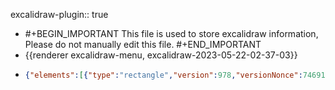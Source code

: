 excalidraw-plugin:: true

- #+BEGIN_IMPORTANT
  This file is used to store excalidraw information, Please do not manually edit this file.
  #+END_IMPORTANT
- {{renderer excalidraw-menu, excalidraw-2023-05-22-02-37-03}}
- ```json
  {"elements":[{"type":"rectangle","version":978,"versionNonce":74691995,"isDeleted":false,"id":"DHrfFlkPXssHsH6dBEtJw","fillStyle":"solid","strokeWidth":1,"strokeStyle":"solid","roughness":2,"opacity":100,"angle":0,"x":381.88421630859375,"y":324.82994079589844,"strokeColor":"#000000","backgroundColor":"#12b886","width":513,"height":144,"seed":1419022971,"groupIds":[],"roundness":{"type":3},"boundElements":[{"id":"YB0_wIU_ZUfj7TA5z7Qru","type":"arrow"},{"type":"text","id":"hyJvcsmqev8qld46uLINe"},{"id":"Lgv5brZI2xhQr_ErHDDUV","type":"arrow"}],"updated":1684694701572,"link":null,"locked":false},{"type":"text","version":560,"versionNonce":1979729301,"isDeleted":false,"id":"hyJvcsmqev8qld46uLINe","fillStyle":"solid","strokeWidth":1,"strokeStyle":"solid","roughness":2,"opacity":100,"angle":0,"x":471.09214782714844,"y":374.32994079589844,"strokeColor":"#000000","backgroundColor":"#12b886","width":334.5841369628906,"height":45,"seed":840050741,"groupIds":[],"roundness":null,"boundElements":[],"updated":1684694701572,"link":null,"locked":false,"fontSize":36,"fontFamily":1,"text":"Bean Instantiated","textAlign":"center","verticalAlign":"middle","containerId":"DHrfFlkPXssHsH6dBEtJw","originalText":"Bean Instantiated","lineHeight":1.25,"baseline":31},{"type":"rectangle","version":793,"versionNonce":490752571,"isDeleted":false,"id":"3GZ26zbjNyhX4ILBuAN7n","fillStyle":"solid","strokeWidth":1,"strokeStyle":"solid","roughness":2,"opacity":100,"angle":0,"x":367.541015625,"y":544.7902374267578,"strokeColor":"#000000","backgroundColor":"#12b886","width":512,"height":149,"seed":1972959355,"groupIds":[],"roundness":{"type":3},"boundElements":[{"id":"YB0_wIU_ZUfj7TA5z7Qru","type":"arrow"},{"type":"text","id":"H5Gcaz4uQQ-URuGcalIcR"},{"id":"Lgv5brZI2xhQr_ErHDDUV","type":"arrow"},{"id":"NrGiAcf0J0MwEGW_O0A3H","type":"arrow"}],"updated":1684694701572,"link":null,"locked":false},{"type":"text","version":490,"versionNonce":225233653,"isDeleted":false,"id":"H5Gcaz4uQQ-URuGcalIcR","fillStyle":"solid","strokeWidth":1,"strokeStyle":"solid","roughness":2,"opacity":100,"angle":0,"x":429.1769561767578,"y":596.7902374267578,"strokeColor":"#000000","backgroundColor":"#12b886","width":388.7281188964844,"height":45,"seed":116203701,"groupIds":[],"roundness":null,"boundElements":[],"updated":1684694701572,"link":null,"locked":false,"fontSize":36,"fontFamily":1,"text":"Dependencies Injected","textAlign":"center","verticalAlign":"middle","containerId":"3GZ26zbjNyhX4ILBuAN7n","originalText":"Dependencies Injected","lineHeight":1.25,"baseline":31},{"type":"rectangle","version":1006,"versionNonce":1691437787,"isDeleted":false,"id":"ALK3zchbMo6IXBBxWKrOu","fillStyle":"solid","strokeWidth":1,"strokeStyle":"solid","roughness":2,"opacity":100,"angle":0,"x":367.65167236328125,"y":776.9219512939453,"strokeColor":"#000000","backgroundColor":"#12b886","width":520,"height":149,"seed":1909637915,"groupIds":[],"roundness":{"type":3},"boundElements":[{"id":"YB0_wIU_ZUfj7TA5z7Qru","type":"arrow"},{"type":"text","id":"Z8QDfX8FgTGYCkqML0ALx"},{"id":"NrGiAcf0J0MwEGW_O0A3H","type":"arrow"},{"id":"CNtgXPF5Sdyqo43KrIswl","type":"arrow"}],"updated":1684694701572,"link":null,"locked":false},{"type":"text","version":678,"versionNonce":65119317,"isDeleted":false,"id":"Z8QDfX8FgTGYCkqML0ALx","fillStyle":"solid","strokeWidth":1,"strokeStyle":"solid","roughness":2,"opacity":100,"angle":0,"x":400.2035827636719,"y":828.9219512939453,"strokeColor":"#000000","backgroundColor":"#12b886","width":454.89617919921875,"height":45,"seed":1543688213,"groupIds":[],"roundness":null,"boundElements":[],"updated":1684694701572,"link":null,"locked":false,"fontSize":36,"fontFamily":1,"text":"Internal Spring Processing","textAlign":"center","verticalAlign":"middle","containerId":"ALK3zchbMo6IXBBxWKrOu","originalText":"Internal Spring Processing","lineHeight":1.25,"baseline":31},{"type":"rectangle","version":1721,"versionNonce":1605973883,"isDeleted":false,"id":"VcNfydEHXPNdwzXJa74px","fillStyle":"solid","strokeWidth":1,"strokeStyle":"solid","roughness":2,"opacity":100,"angle":0,"x":350.2655029296875,"y":993.0788116455078,"strokeColor":"#000000","backgroundColor":"#fd7e14","width":520,"height":149,"seed":605375483,"groupIds":[],"roundness":{"type":3},"boundElements":[{"id":"YB0_wIU_ZUfj7TA5z7Qru","type":"arrow"},{"type":"text","id":"WTAyf2iUgib2zz8S-9oWN"},{"id":"CNtgXPF5Sdyqo43KrIswl","type":"arrow"},{"id":"VtbWmClsgvW11QpknwZT0","type":"arrow"}],"updated":1684694701572,"link":null,"locked":false},{"type":"text","version":1407,"versionNonce":2100580789,"isDeleted":false,"id":"WTAyf2iUgib2zz8S-9oWN","fillStyle":"solid","strokeWidth":1,"strokeStyle":"solid","roughness":2,"opacity":100,"angle":0,"x":433.9014434814453,"y":1045.0788116455078,"strokeColor":"#000000","backgroundColor":"#12b886","width":352.7281188964844,"height":45,"seed":1269941557,"groupIds":[],"roundness":null,"boundElements":[],"updated":1684694701572,"link":null,"locked":false,"fontSize":36,"fontFamily":1,"text":"Custom Init Method","textAlign":"center","verticalAlign":"middle","containerId":"VcNfydEHXPNdwzXJa74px","originalText":"Custom Init Method","lineHeight":1.25,"baseline":31},{"type":"rectangle","version":1795,"versionNonce":189310485,"isDeleted":false,"id":"BqksPJJaEirbJTdEhd2FX","fillStyle":"solid","strokeWidth":1,"strokeStyle":"solid","roughness":2,"opacity":100,"angle":0,"x":1624.5383672562589,"y":542.0415689919367,"strokeColor":"#000000","backgroundColor":"#fd7e14","width":520,"height":149,"seed":1655471291,"groupIds":[],"roundness":{"type":3},"boundElements":[{"id":"YB0_wIU_ZUfj7TA5z7Qru","type":"arrow"},{"type":"text","id":"2apQrByhoq7-4_eJrgZsr"},{"id":"2-211hMF7FqQzMsv-Si8f","type":"arrow"},{"id":"Aco6t5DIo2LMtrUtE90xr","type":"arrow"}],"updated":1684694946503,"link":null,"locked":false},{"type":"text","version":1503,"versionNonce":41195259,"isDeleted":false,"id":"2apQrByhoq7-4_eJrgZsr","fillStyle":"solid","strokeWidth":1,"strokeStyle":"solid","roughness":2,"opacity":100,"angle":0,"x":1670.5183019486417,"y":594.0415689919367,"strokeColor":"#000000","backgroundColor":"#12b886","width":428.0401306152344,"height":45,"seed":1240662133,"groupIds":[],"roundness":null,"boundElements":[],"updated":1684694898113,"link":null,"locked":false,"fontSize":36,"fontFamily":1,"text":"Custom Destroy Method","textAlign":"center","verticalAlign":"middle","containerId":"BqksPJJaEirbJTdEhd2FX","originalText":"Custom Destroy Method","lineHeight":1.25,"baseline":31},{"type":"text","version":150,"versionNonce":1845780213,"isDeleted":false,"id":"IYTRGuOBn6Bt4tFIAo8sD","fillStyle":"solid","strokeWidth":1,"strokeStyle":"solid","roughness":2,"opacity":100,"angle":0,"x":1001.1151123046875,"y":190.0708770751953,"strokeColor":"#087f5b","backgroundColor":"#12b886","width":437.9041748046875,"height":45,"seed":1115590651,"groupIds":[],"roundness":null,"boundElements":[{"id":"YB0_wIU_ZUfj7TA5z7Qru","type":"arrow"}],"updated":1684694803953,"link":null,"locked":false,"fontSize":36,"fontFamily":1,"text":"Spring Container started","textAlign":"left","verticalAlign":"top","containerId":null,"originalText":"Spring Container started","lineHeight":1.25,"baseline":31},{"type":"arrow","version":2233,"versionNonce":1170303637,"isDeleted":false,"id":"YB0_wIU_ZUfj7TA5z7Qru","fillStyle":"solid","strokeWidth":1,"strokeStyle":"solid","roughness":2,"opacity":100,"angle":0,"x":1206.6977219698201,"y":240.38931274414062,"strokeColor":"#000000","backgroundColor":"#12b886","width":581.9710706601675,"height":78.00896676082414,"seed":1290674587,"groupIds":[],"roundness":{"type":2},"boundElements":[],"updated":1684694807157,"link":null,"locked":false,"startBinding":{"elementId":"IYTRGuOBn6Bt4tFIAo8sD","focus":-0.6766320785836305,"gap":5.3184356689453125},"endBinding":{"elementId":"DHrfFlkPXssHsH6dBEtJw","focus":-0.46564035821045036,"gap":6.4316612909336754},"lastCommittedPoint":null,"startArrowhead":null,"endArrowhead":"arrow","points":[[0,0],[-487.8117966768514,38.03631591796875],[-581.9710706601675,78.00896676082414]]},{"type":"arrow","version":106,"versionNonce":2139325787,"isDeleted":false,"id":"Lgv5brZI2xhQr_ErHDDUV","fillStyle":"solid","strokeWidth":1,"strokeStyle":"solid","roughness":2,"opacity":100,"angle":0,"x":613.5371702461543,"y":478.460205078125,"strokeColor":"#000000","backgroundColor":"#12b886","width":2.760486817930314,"height":59.33660888671875,"seed":2012848347,"groupIds":[],"roundness":{"type":2},"boundElements":[],"updated":1684694701573,"link":null,"locked":false,"startBinding":{"elementId":"DHrfFlkPXssHsH6dBEtJw","focus":0.11086792341284406,"gap":9.630264282226562},"endBinding":{"elementId":"3GZ26zbjNyhX4ILBuAN7n","focus":-0.013304566070690188,"gap":6.9934234619140625},"lastCommittedPoint":null,"startArrowhead":null,"endArrowhead":"arrow","points":[[0,0],[2.760486817930314,59.33660888671875]]},{"type":"arrow","version":44,"versionNonce":1348882901,"isDeleted":false,"id":"NrGiAcf0J0MwEGW_O0A3H","fillStyle":"solid","strokeWidth":1,"strokeStyle":"solid","roughness":2,"opacity":100,"angle":0,"x":605.5376586914062,"y":708.047607421875,"strokeColor":"#000000","backgroundColor":"#12b886","width":6.84649658203125,"height":54.77227783203125,"seed":1121042421,"groupIds":[],"roundness":{"type":2},"boundElements":[],"updated":1684694701573,"link":null,"locked":false,"startBinding":{"elementId":"3GZ26zbjNyhX4ILBuAN7n","focus":0.026040042786273417,"gap":14.257369995117188},"endBinding":{"elementId":"ALK3zchbMo6IXBBxWKrOu","focus":-0.14865895386990866,"gap":14.102066040039062},"lastCommittedPoint":null,"startArrowhead":null,"endArrowhead":"arrow","points":[[0,0],[-6.84649658203125,54.77227783203125]]},{"type":"arrow","version":127,"versionNonce":222306811,"isDeleted":false,"id":"CNtgXPF5Sdyqo43KrIswl","fillStyle":"solid","strokeWidth":1,"strokeStyle":"solid","roughness":2,"opacity":100,"angle":0,"x":602.5373214671164,"y":939.793395996094,"strokeColor":"#000000","backgroundColor":"#fd7e14","width":1.1931431736769582,"height":47.92578124999977,"seed":767609557,"groupIds":[],"roundness":{"type":2},"boundElements":[],"updated":1684694701573,"link":null,"locked":false,"startBinding":{"elementId":"ALK3zchbMo6IXBBxWKrOu","focus":0.08750763178499094,"gap":13.871444702148665},"endBinding":{"elementId":"VcNfydEHXPNdwzXJa74px","focus":-0.04166234396074636,"gap":5.3596343994140625},"lastCommittedPoint":null,"startArrowhead":null,"endArrowhead":"arrow","points":[[0,0],[-1.1931431736769582,47.92578124999977]]},{"type":"line","version":316,"versionNonce":4743131,"isDeleted":true,"id":"x2d_HOZ9GUdNX-ORNXWhZ","fillStyle":"solid","strokeWidth":1,"strokeStyle":"solid","roughness":2,"opacity":100,"angle":0,"x":2117.8604736328125,"y":599.1533203125,"strokeColor":"#000000","backgroundColor":"#fd7e14","width":402.423828125,"height":1.52142333984375,"seed":2093448277,"groupIds":[],"roundness":{"type":2},"boundElements":[],"updated":1684694783320,"link":null,"locked":false,"startBinding":null,"endBinding":null,"lastCommittedPoint":null,"startArrowhead":null,"endArrowhead":null,"points":[[0,0],[402.423828125,1.52142333984375]]},{"type":"arrow","version":1254,"versionNonce":162654907,"isDeleted":false,"id":"VtbWmClsgvW11QpknwZT0","fillStyle":"solid","strokeWidth":1,"strokeStyle":"solid","roughness":2,"opacity":100,"angle":0,"x":599.451904296875,"y":1151.5887451171875,"strokeColor":"#000000","backgroundColor":"#fd7e14","width":627.7478134939286,"height":461.7606201171875,"seed":547271125,"groupIds":[],"roundness":{"type":2},"boundElements":[],"updated":1684694885115,"link":null,"locked":false,"startBinding":{"elementId":"VcNfydEHXPNdwzXJa74px","focus":0.5826398458680004,"gap":9.509933471679688},"endBinding":{"elementId":"Ck1tVnzo7002n_cF5MgWo","focus":-0.21384613143720604,"gap":14.485137939453125},"lastCommittedPoint":null,"startArrowhead":null,"endArrowhead":"arrow","points":[[0,0],[334.71923828125,96.61212158203125],[627.7478134939286,-365.14849853515625]]},{"type":"freedraw","version":18,"versionNonce":670441275,"isDeleted":true,"id":"hcC6y0Th-1yd_KUtAgHK8","fillStyle":"solid","strokeWidth":1,"strokeStyle":"solid","roughness":2,"opacity":100,"angle":0,"x":1049.801513671875,"y":609.3116455078125,"strokeColor":"#000000","backgroundColor":"#fd7e14","width":28.1468505859375,"height":39.5577392578125,"seed":541789045,"groupIds":[],"roundness":null,"boundElements":[],"updated":1684694701573,"link":null,"locked":false,"points":[[0,0],[0,-0.7607421875],[-1.521484375,-2.28216552734375],[-2.2822265625,-3.80364990234375],[-2.2822265625,-4.5643310546875],[-6.0858154296875,-9.12872314453125],[-8.367919921875,-12.171630859375],[-10.650146484375,-15.9752197265625],[-15.2144775390625,-21.30029296875],[-22.06103515625,-28.9075927734375],[-27.3861083984375,-38.036285400390625],[-28.1468505859375,-39.5577392578125],[-28.1468505859375,-39.5577392578125]],"lastCommittedPoint":null,"simulatePressure":true,"pressures":[]},{"type":"freedraw","version":14,"versionNonce":292210165,"isDeleted":true,"id":"kzdZv0Oh96_hO2uOpvCTN","fillStyle":"solid","strokeWidth":1,"strokeStyle":"solid","roughness":2,"opacity":100,"angle":0,"x":1090.1199951171875,"y":593.33642578125,"strokeColor":"#000000","backgroundColor":"#fd7e14","width":2.2821044921875,"height":40.3184814453125,"seed":1088778517,"groupIds":[],"roundness":null,"boundElements":[],"updated":1684694701573,"link":null,"locked":false,"points":[[0,0],[0,-0.7607421875],[0,-1.521484375],[0,-2.2822265625],[1.521484375,-12.932373046875],[1.521484375,-17.4967041015625],[2.2821044921875,-28.146881103515625],[2.2821044921875,-35.754119873046875],[2.2821044921875,-40.3184814453125],[2.2821044921875,-40.3184814453125]],"lastCommittedPoint":null,"simulatePressure":true,"pressures":[]},{"type":"freedraw","version":13,"versionNonce":604274651,"isDeleted":true,"id":"b_RiGUOxtV4e4gDOjhafO","fillStyle":"solid","strokeWidth":1,"strokeStyle":"solid","roughness":2,"opacity":100,"angle":0,"x":1169.2354736328125,"y":568.9931945800781,"strokeColor":"#000000","backgroundColor":"#fd7e14","width":15.2144775390625,"height":46.404296875,"seed":270074331,"groupIds":[],"roundness":null,"boundElements":[],"updated":1684694701573,"link":null,"locked":false,"points":[[0,0],[0,-1.521453857421875],[0,-2.282196044921875],[-0.7607421875,-3.80364990234375],[-3.04296875,-9.12872314453125],[-5.3250732421875,-19.018157958984375],[-8.3680419921875,-25.86468505859375],[-13.693115234375,-39.5577392578125],[-15.2144775390625,-46.404296875],[-15.2144775390625,-46.404296875]],"lastCommittedPoint":null,"simulatePressure":true,"pressures":[]},{"type":"line","version":25,"versionNonce":1995123131,"isDeleted":true,"id":"oRLkLGdItsSRKu3BjVkTH","fillStyle":"solid","strokeWidth":1,"strokeStyle":"solid","roughness":2,"opacity":100,"angle":0,"x":1443.0966796875,"y":708.9667358398438,"strokeColor":"#000000","backgroundColor":"#fd7e14","width":81.3975830078125,"height":60.0972900390625,"seed":237450805,"groupIds":[],"roundness":{"type":2},"boundElements":[],"updated":1684694701574,"link":null,"locked":false,"startBinding":null,"endBinding":null,"lastCommittedPoint":null,"startArrowhead":null,"endArrowhead":null,"points":[[0,0],[81.3975830078125,60.0972900390625]]},{"type":"line","version":12,"versionNonce":536978293,"isDeleted":true,"id":"ObSufEPLDKe1Akv92y9ph","fillStyle":"solid","strokeWidth":1,"strokeStyle":"solid","roughness":2,"opacity":100,"angle":0,"x":1399.7353515625,"y":708.2059936523438,"strokeColor":"#000000","backgroundColor":"#fd7e14","width":31.950439453125,"height":69.98675537109375,"seed":1158171253,"groupIds":[],"roundness":{"type":2},"boundElements":[],"updated":1684694701574,"link":null,"locked":false,"startBinding":null,"endBinding":null,"lastCommittedPoint":null,"startArrowhead":null,"endArrowhead":null,"points":[[0,0],[31.950439453125,69.98675537109375]]},{"type":"line","version":60,"versionNonce":2094151419,"isDeleted":true,"id":"lmlrQSi7Mre94GUs8wZve","fillStyle":"solid","strokeWidth":1,"strokeStyle":"solid","roughness":2,"opacity":100,"angle":0,"x":1049.040771484375,"y":642.0228881835938,"strokeColor":"#000000","backgroundColor":"#fd7e14","width":96.6121826171875,"height":9.889404296875,"seed":1753504827,"groupIds":[],"roundness":{"type":2},"boundElements":[],"updated":1684694701574,"link":null,"locked":false,"startBinding":null,"endBinding":null,"lastCommittedPoint":null,"startArrowhead":null,"endArrowhead":null,"points":[[0,0],[-96.6121826171875,9.889404296875]]},{"type":"line","version":103,"versionNonce":432867893,"isDeleted":true,"id":"p1QvsgM4oMlAVAgrmAFX9","fillStyle":"solid","strokeWidth":1,"strokeStyle":"solid","roughness":2,"opacity":100,"angle":0,"x":1758.7979125976565,"y":588.0113525390625,"strokeColor":"#000000","backgroundColor":"#fd7e14","width":29.6683349609375,"height":6.0858154296875,"seed":1953266843,"groupIds":[],"roundness":{"type":2},"boundElements":[],"updated":1684694701574,"link":null,"locked":false,"startBinding":null,"endBinding":null,"lastCommittedPoint":null,"startArrowhead":null,"endArrowhead":null,"points":[[0,0],[-29.6683349609375,-6.0858154296875]]},{"type":"text","version":581,"versionNonce":1861606677,"isDeleted":false,"id":"Ck1tVnzo7002n_cF5MgWo","fillStyle":"solid","strokeWidth":1,"strokeStyle":"solid","roughness":2,"opacity":100,"angle":0,"x":1042.9549560546875,"y":726.9551086425781,"strokeColor":"#000000","backgroundColor":"#fd7e14","width":337.21209716796875,"height":45,"seed":1667379419,"groupIds":["R8LKT1lVZaW_jYdmJGQjM"],"roundness":null,"boundElements":[{"id":"VtbWmClsgvW11QpknwZT0","type":"arrow"}],"updated":1684694885113,"link":null,"locked":false,"fontSize":36,"fontFamily":1,"text":"Bean ready to use","textAlign":"left","verticalAlign":"top","containerId":null,"originalText":"Bean ready to use","lineHeight":1.25,"baseline":31},{"type":"line","version":192,"versionNonce":314798709,"isDeleted":false,"id":"dU_3B1p07azqqXJygLHAM","fillStyle":"solid","strokeWidth":1,"strokeStyle":"solid","roughness":2,"opacity":100,"angle":0,"x":1067.298095703125,"y":665.6053771972656,"strokeColor":"#000000","backgroundColor":"#fd7e14","width":15.9752197265625,"height":52.490081787109375,"seed":1460071797,"groupIds":["R8LKT1lVZaW_jYdmJGQjM"],"roundness":{"type":2},"boundElements":[],"updated":1684694885115,"link":null,"locked":false,"startBinding":null,"endBinding":null,"lastCommittedPoint":null,"startArrowhead":null,"endArrowhead":null,"points":[[0,0],[-15.9752197265625,-52.490081787109375]]},{"type":"line","version":167,"versionNonce":54188891,"isDeleted":false,"id":"YxUhWmz-tjakxStK4A3mw","fillStyle":"solid","strokeWidth":1,"strokeStyle":"solid","roughness":2,"opacity":100,"angle":0,"x":1214.1181640625,"y":656.4766235351562,"strokeColor":"#000000","backgroundColor":"#fd7e14","width":3.8035888671875,"height":77.59402465820312,"seed":382692885,"groupIds":["R8LKT1lVZaW_jYdmJGQjM"],"roundness":{"type":2},"boundElements":[],"updated":1684694885115,"link":null,"locked":false,"startBinding":null,"endBinding":null,"lastCommittedPoint":null,"startArrowhead":null,"endArrowhead":null,"points":[[0,0],[-3.8035888671875,-77.59402465820312]]},{"type":"line","version":176,"versionNonce":116874197,"isDeleted":false,"id":"LCDVbPAbBrOqOjW9V8_PT","fillStyle":"solid","strokeWidth":1,"strokeStyle":"solid","roughness":2,"opacity":100,"angle":0,"x":1303.123046875,"y":678.5376586914062,"strokeColor":"#000000","backgroundColor":"#fd7e14","width":64.6617431640625,"height":80.63693237304688,"seed":1557726517,"groupIds":["R8LKT1lVZaW_jYdmJGQjM"],"roundness":{"type":2},"boundElements":[],"updated":1684694885115,"link":null,"locked":false,"startBinding":null,"endBinding":null,"lastCommittedPoint":null,"startArrowhead":null,"endArrowhead":null,"points":[[0,0],[64.6617431640625,-80.63693237304688]]},{"type":"line","version":168,"versionNonce":194820091,"isDeleted":false,"id":"HpsADISjjvSq8f16zrApy","fillStyle":"solid","strokeWidth":1,"strokeStyle":"solid","roughness":2,"opacity":100,"angle":0,"x":1405.821044921875,"y":692.991455078125,"strokeColor":"#000000","backgroundColor":"#fd7e14","width":36.514892578125,"height":26.625396728515625,"seed":2107924027,"groupIds":["R8LKT1lVZaW_jYdmJGQjM"],"roundness":{"type":2},"boundElements":[],"updated":1684694885115,"link":null,"locked":false,"startBinding":null,"endBinding":null,"lastCommittedPoint":null,"startArrowhead":null,"endArrowhead":null,"points":[[0,0],[36.514892578125,-26.625396728515625]]},{"type":"line","version":171,"versionNonce":329718069,"isDeleted":false,"id":"9npgOj7HrVoNW8kmk9VHN","fillStyle":"solid","strokeWidth":1,"strokeStyle":"solid","roughness":2,"opacity":100,"angle":0,"x":1429.403564453125,"y":757.6531982421875,"strokeColor":"#000000","backgroundColor":"#fd7e14","width":61.6187744140625,"height":0.7607421875,"seed":2114812725,"groupIds":["R8LKT1lVZaW_jYdmJGQjM"],"roundness":{"type":2},"boundElements":[],"updated":1684694885115,"link":null,"locked":false,"startBinding":null,"endBinding":null,"lastCommittedPoint":null,"startArrowhead":null,"endArrowhead":null,"points":[[0,0],[61.6187744140625,-0.7607421875]]},{"type":"line","version":237,"versionNonce":819593371,"isDeleted":false,"id":"HjmyXrzoC0-KyWvuCfYfq","fillStyle":"solid","strokeWidth":1,"strokeStyle":"solid","roughness":2,"opacity":100,"angle":0,"x":1381.4779052734375,"y":840.572265625,"strokeColor":"#000000","backgroundColor":"#fd7e14","width":15.214599609375,"height":49.44720458984375,"seed":1309450107,"groupIds":["R8LKT1lVZaW_jYdmJGQjM"],"roundness":{"type":2},"boundElements":[],"updated":1684694885115,"link":null,"locked":false,"startBinding":null,"endBinding":null,"lastCommittedPoint":null,"startArrowhead":null,"endArrowhead":null,"points":[[0,0],[15.214599609375,49.44720458984375]]},{"type":"line","version":381,"versionNonce":1647848085,"isDeleted":false,"id":"V-NhOG1JIABy5s10dWUpR","fillStyle":"solid","strokeWidth":1,"strokeStyle":"solid","roughness":2,"opacity":100,"angle":0,"x":1065.015869140625,"y":834.4865112304688,"strokeColor":"#000000","backgroundColor":"#fd7e14","width":37.2755126953125,"height":42.60064697265625,"seed":1520626971,"groupIds":["R8LKT1lVZaW_jYdmJGQjM"],"roundness":{"type":2},"boundElements":[],"updated":1684694885115,"link":null,"locked":false,"startBinding":null,"endBinding":null,"lastCommittedPoint":null,"startArrowhead":null,"endArrowhead":null,"points":[[0,0],[-37.2755126953125,42.60064697265625]]},{"type":"line","version":242,"versionNonce":480589115,"isDeleted":false,"id":"gFGTVr_YtKrCcNOuDfbkb","fillStyle":"solid","strokeWidth":1,"strokeStyle":"solid","roughness":2,"opacity":100,"angle":0,"x":982.0968627929688,"y":747.0029907226562,"strokeColor":"#000000","backgroundColor":"#fd7e14","width":57.81512451171875,"height":1.52142333984375,"seed":1930789819,"groupIds":["R8LKT1lVZaW_jYdmJGQjM"],"roundness":{"type":2},"boundElements":[],"updated":1684694885115,"link":null,"locked":false,"startBinding":null,"endBinding":null,"lastCommittedPoint":null,"startArrowhead":null,"endArrowhead":null,"points":[[0,0],[-57.81512451171875,1.52142333984375]]},{"type":"arrow","version":512,"versionNonce":2012837243,"isDeleted":false,"id":"otlQKe_W35K4i-8Bnhvjq","fillStyle":"solid","strokeWidth":1,"strokeStyle":"solid","roughness":2,"opacity":100,"angle":0,"x":1244.21232160102,"y":541.1895751953125,"strokeColor":"#000000","backgroundColor":"#fd7e14","width":382.8237359752509,"height":208.3484451593281,"seed":679704853,"groupIds":[],"roundness":{"type":2},"boundElements":[],"updated":1684694890882,"link":null,"locked":false,"startBinding":null,"endBinding":null,"lastCommittedPoint":null,"startArrowhead":null,"endArrowhead":"arrow","points":[[0,0],[187.899169921875,-143.77224731445312],[382.8237359752509,-208.3484451593281]]},{"type":"text","version":101,"versionNonce":610322427,"isDeleted":false,"id":"qOSzWKSxF6akCgppz8X3w","fillStyle":"solid","strokeWidth":1,"strokeStyle":"solid","roughness":2,"opacity":100,"angle":0,"x":1650.450751091625,"y":312.80915519404465,"strokeColor":"#c92a2a","backgroundColor":"#fd7e14","width":455.29217529296875,"height":45,"seed":1245526997,"groupIds":[],"roundness":null,"boundElements":[{"id":"2-211hMF7FqQzMsv-Si8f","type":"arrow"}],"updated":1684694830129,"link":null,"locked":false,"fontSize":36,"fontFamily":1,"text":"Spring Container shutdown","textAlign":"left","verticalAlign":"top","containerId":null,"originalText":"Spring Container shutdown","lineHeight":1.25,"baseline":31},{"type":"arrow","version":256,"versionNonce":2018595899,"isDeleted":false,"id":"2-211hMF7FqQzMsv-Si8f","fillStyle":"solid","strokeWidth":1,"strokeStyle":"solid","roughness":2,"opacity":100,"angle":0,"x":1865.1204042626732,"y":366.67237692450027,"strokeColor":"#000000","backgroundColor":"#fd7e14","width":13.393727923100414,"height":152.80846724636814,"seed":1368625973,"groupIds":[],"roundness":{"type":2},"boundElements":[],"updated":1684694898143,"link":null,"locked":false,"startBinding":{"elementId":"qOSzWKSxF6akCgppz8X3w","focus":0.06848279803803457,"gap":8.86322173045562},"endBinding":{"elementId":"BqksPJJaEirbJTdEhd2FX","focus":0.00931669843977247,"gap":22.560724821068334},"lastCommittedPoint":null,"startArrowhead":null,"endArrowhead":"arrow","points":[[0,0],[13.393727923100414,152.80846724636814]]},{"id":"WAYGY8TZKS2eq2QPy0nY6","type":"text","x":1876.6289672851562,"y":844.9167938232422,"width":9.999984741210938,"height":25,"angle":0,"strokeColor":"#000000","backgroundColor":"transparent","fillStyle":"hachure","strokeWidth":1,"strokeStyle":"solid","roughness":1,"opacity":100,"groupIds":[],"roundness":null,"seed":1032831355,"version":2,"versionNonce":1969448885,"isDeleted":true,"boundElements":null,"updated":1684694913569,"link":null,"locked":false,"text":"","fontSize":20,"fontFamily":1,"textAlign":"left","verticalAlign":"top","baseline":17,"containerId":null,"originalText":"","lineHeight":1.25},{"id":"nY_QUQaFCub-vNxHABny7","type":"text","x":1815.4437866210938,"y":876.0140838623047,"width":100.76405334472656,"height":90,"angle":0,"strokeColor":"#c92a2a","backgroundColor":"transparent","fillStyle":"hachure","strokeWidth":1,"strokeStyle":"solid","roughness":1,"opacity":100,"groupIds":[],"roundness":null,"seed":1233379003,"version":103,"versionNonce":965679029,"isDeleted":false,"boundElements":[{"id":"Aco6t5DIo2LMtrUtE90xr","type":"arrow"}],"updated":1684694953383,"link":null,"locked":false,"text":"STOP\n🚮","fontSize":36,"fontFamily":1,"textAlign":"center","verticalAlign":"top","baseline":76,"containerId":null,"originalText":"STOP\n🚮","lineHeight":1.25},{"id":"Aco6t5DIo2LMtrUtE90xr","type":"arrow","x":1872.0794915554993,"y":699.5733795166016,"width":1.6323993343153234,"height":159.75234985351562,"angle":0,"strokeColor":"#000000","backgroundColor":"transparent","fillStyle":"hachure","strokeWidth":1,"strokeStyle":"solid","roughness":1,"opacity":100,"groupIds":[],"roundness":{"type":2},"seed":271262555,"version":141,"versionNonce":932993301,"isDeleted":false,"boundElements":null,"updated":1684694953384,"link":null,"locked":false,"points":[[0,0],[-1.6323993343153234,159.75234985351562]],"lastCommittedPoint":null,"startBinding":{"elementId":"BqksPJJaEirbJTdEhd2FX","focus":0.043407905547446106,"gap":8.53181052466482},"endBinding":{"elementId":"nY_QUQaFCub-vNxHABny7","focus":0.07849690809222055,"gap":16.6883544921875},"startArrowhead":null,"endArrowhead":"arrow"}],"files":{},"appState":{"gridSize":null,"viewBackgroundColor":"#ffffff"}}
  ```